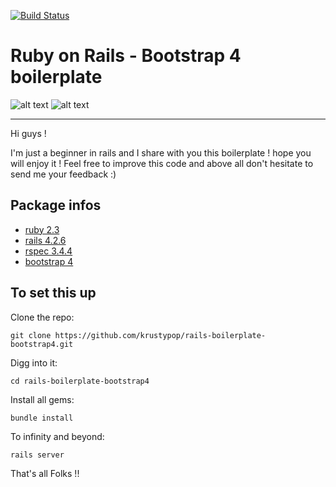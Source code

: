 
[![Build Status](https://travis-ci.org/krustypop/rails-boilerplate-bootstrap4.svg?branch=master)](https://travis-ci.org/krustypop/rails-boilerplate-bootstrap4)

# Ruby on Rails - Bootstrap 4 boilerplate

![alt text](http://af83.com/system/ckeditor_assets/pictures/181/content_ror.png "RoR")
![alt text](http://www.trucsweb.com/documents/images/2015/bootstrap4.png "Bootstrap4")

---

Hi guys !

I'm just a beginner in rails and I share with you this boilerplate ! hope you will enjoy it !
Feel free to improve this code and above all don't hesitate to send me your feedback :)

## Package infos

* [ruby 2.3](https://www.ruby-lang.org/en/)
* [rails 4.2.6](http://rubyonrails.org/)
* [rspec 3.4.4](http://rspec.info/)
* [bootstrap 4](http://v4-alpha.getbootstrap.com/)


## To set this up

Clone the repo:
```
git clone https://github.com/krustypop/rails-boilerplate-bootstrap4.git
```


Digg into it:
```
cd rails-boilerplate-bootstrap4
```


Install all gems:
```
bundle install
```


To infinity and beyond:
```
rails server
```


That's all Folks !!
